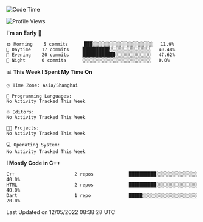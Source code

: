 <!--START_SECTION:waka-->
![Code Time](http://img.shields.io/badge/Code%20Time-2%20hrs%2039%20mins-blue)

![Profile Views](http://img.shields.io/badge/Profile%20Views-65-blue)

**I'm an Early 🐤** 

```text
🌞 Morning    5 commits      ███░░░░░░░░░░░░░░░░░░░░░░   11.9% 
🌆 Daytime    17 commits     ██████████░░░░░░░░░░░░░░░   40.48% 
🌃 Evening    20 commits     ████████████░░░░░░░░░░░░░   47.62% 
🌙 Night      0 commits      ░░░░░░░░░░░░░░░░░░░░░░░░░   0.0%

```


📊 **This Week I Spent My Time On** 

```text
⌚︎ Time Zone: Asia/Shanghai

💬 Programming Languages: 
No Activity Tracked This Week

🔥 Editors: 
No Activity Tracked This Week

🐱‍💻 Projects: 
No Activity Tracked This Week

💻 Operating System: 
No Activity Tracked This Week

```

**I Mostly Code in C++** 

```text
C++                      2 repos             ██████████░░░░░░░░░░░░░░░   40.0% 
HTML                     2 repos             ██████████░░░░░░░░░░░░░░░   40.0% 
Dart                     1 repo              █████░░░░░░░░░░░░░░░░░░░░   20.0%

```



 Last Updated on 12/05/2022 08:38:28 UTC
<!--END_SECTION:waka-->